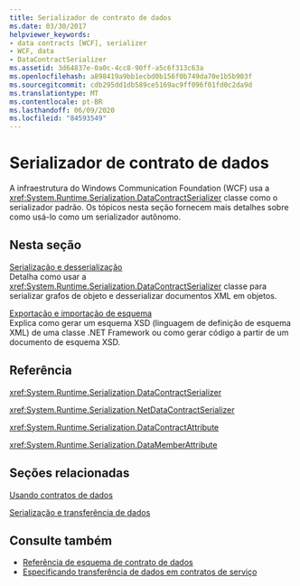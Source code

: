 ```yaml
---
title: Serializador de contrato de dados
ms.date: 03/30/2017
helpviewer_keywords:
- data contracts [WCF], serializer
- WCF, data
- DataContractSerializer
ms.assetid: 3d64837e-0a0c-4cc8-90ff-a5c6f313c63a
ms.openlocfilehash: a898419a9bb1ecbd0b156f0b749da70e1b5b903f
ms.sourcegitcommit: cdb295dd1db589ce5169ac9ff096f01fd0c2da9d
ms.translationtype: MT
ms.contentlocale: pt-BR
ms.lasthandoff: 06/09/2020
ms.locfileid: "84593549"
---
```

# <a name="data-contract-serializer"></a>Serializador de contrato de dados
A infraestrutura do Windows Communication Foundation (WCF) usa a <xref:System.Runtime.Serialization.DataContractSerializer> classe como o serializador padrão. Os tópicos nesta seção fornecem mais detalhes sobre como usá-lo como um serializador autônomo.  
  
## <a name="in-this-section"></a>Nesta seção  
 [Serialização e desserialização](serialization-and-deserialization.md)  
 Detalha como usar a <xref:System.Runtime.Serialization.DataContractSerializer> classe para serializar grafos de objeto e desserializar documentos XML em objetos.  
  
 [Exportação e importação de esquema](schema-import-and-export.md)  
 Explica como gerar um esquema XSD (linguagem de definição de esquema XML) de uma classe .NET Framework ou como gerar código a partir de um documento de esquema XSD.  
  
## <a name="reference"></a>Referência  
 <xref:System.Runtime.Serialization.DataContractSerializer>  
  
 <xref:System.Runtime.Serialization.NetDataContractSerializer>  
  
 <xref:System.Runtime.Serialization.DataContractAttribute>  
  
 <xref:System.Runtime.Serialization.DataMemberAttribute>  
  
## <a name="related-sections"></a>Seções relacionadas  
 [Usando contratos de dados](using-data-contracts.md)  
  
 [Serialização e transferência de dados](data-transfer-and-serialization.md)  
  
## <a name="see-also"></a>Consulte também

- [Referência de esquema de contrato de dados](data-contract-schema-reference.md)
- [Especificando transferência de dados em contratos de serviço](specifying-data-transfer-in-service-contracts.md)
